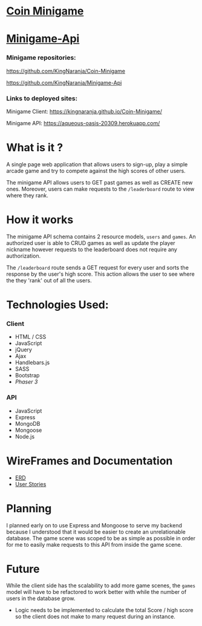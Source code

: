 # [Coin Minigame](https://github.com/KingNaranja/Coin-Minigame/)

# [Minigame-Api](https://github.com/KingNaranja/Minigame-Api)

### Minigame repositories:
https://github.com/KingNaranja/Coin-Minigame 

https://github.com/KingNaranja/Minigame-Api

### Links to deployed sites: 
Minigame Client: https://kingnaranja.github.io/Coin-Minigame/

Minigame API: https://aqueous-oasis-20309.herokuapp.com/


# What is it ?
A single page web application that allows users to sign-up, play a simple arcade game and try to compete against the high scores of other users.

The minigame API allows users to GET past games as well as CREATE new ones. Moreover, users can make requests to the `/leaderboard` route to view where they rank.

# How it works
The minigame API schema contains 2 resource models, `users` and `games`. An authorized user is able to CRUD games as well as update the player nickname however requests to the leaderboard does not require any authorization.

The `/leaderboard` route sends a GET request for every user and sorts the response by the user's high score. This action allows the user to see where the they 'rank' out of all the users.


# Technologies Used:
### Client
 * HTML / CSS
 * JavaScript
 * jQuery
 * Ajax
 * Handlebars.js
 * SASS
 * Bootstrap
 * *Phaser 3*

### API
* JavaScript
* Express
* MongoDB
* Mongoose
* Node.js

# WireFrames and Documentation

* [ERD](https://imgur.com/g3RlOSk) 
* [User Stories](https://imgur.com/dAujhg4)

# Planning
I planned early on to use Express and Mongoose to serve my backend because I understood that it would be easier to create an unrelationable database. The game scene was scoped to be as simple as possible in order for me to easily make requests to this API from inside the game scene.

# Future
While the client side has the scalability to add more game scenes, the `games` model will have to be refactored to work better with while the number of users in the database grow.
- Logic needs to be implemented to calculate the total Score / high score so the client    does not make to many request during an instance. 
